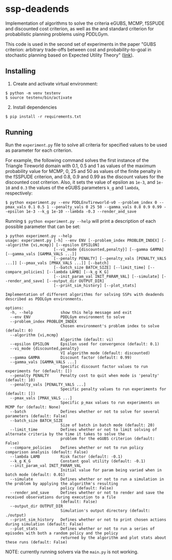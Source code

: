 # ssp-deadends

Implementation of algorithms to solve the criteria eGUBS, MCMP, fSSPUDE and discounted cost criterion, as well as the and standard criterion for probabilistic planning problems using PDDLGym.

This code is used in the second set of experiments in the paper "GUBS criterion: arbitrary trade-offs between cost and probability-to-goal in stochastic planning based on Expected Utility Theory" ([link](https://www.sciencedirect.com/science/article/pii/S0004370222001886)).



## Installing

1. Create and activate virtual environment:
```
$ python -m venv testenv
$ source testenv/bin/activate
```
2. Install dependencies
```
$ pip install -r requirements.txt
```

## Running
Run the `experiment.py` file to solve all criteria for specified values to be used as parameter for each criterion.

For example, the following command solves the first instance of the Triangle Tireworld domain with 0.1, 0.5 and 1 as values of the maximum probability value for MCMP, 0, 25 and 50 as values of the finite penalty in the fSSPUDE criterion, and 0.8, 0.9 and 0.99 as the discount values for the discounted cost criterion.
Also, it sets the value of epsilon as `1e-3`, and `1e-10` and `0.3` the values of the eGUBS parameters `k_g` and `lambda`, respectively:

```
$ python experiment.py --env PDDLEnvTireworld-v0 --problem_index 0 --pmax_vals 0.1 0.5 1 --penalty_vals 0 25 50 --gamma_vals 0.8 0.9 0.99 --epsilon 1e-3 --k_g 1e-10 --lambda -0.3 --render_and_save
```

Running `$ python experiment.py --help` will print a description of each possible parameter that can be set:
```
❯ python experiment.py --help
usage: experiment.py [-h] --env ENV [--problem_index PROBLEM_INDEX] [--algorithm {vi,mcmp}] [--epsilon EPSILON]
                     [--vi_mode {discounted,penalty}] [--gamma GAMMA] [--gamma_vals [GAMMA_VALS ...]]
                     [--penalty PENALTY] [--penalty_vals [PENALTY_VALS ...]] [--pmax_vals [PMAX_VALS ...]] [--batch]
                     [--batch_size BATCH_SIZE] [--limit_time] [--compare_policies] [--lambda LAMB] [--k_g K_G]
                     [--init_param_val INIT_PARAM_VAL] [--simulate] [--render_and_save] [--output_dir OUTPUT_DIR]
                     [--print_sim_history] [--plot_stats]

Implementation of different algorithms for solving SSPs with deadends described as PDDLGym environments.

options:
  -h, --help            show this help message and exit
  --env ENV             PDDLGym environment to solve
  --problem_index PROBLEM_INDEX
                        Chosen environment's problem index to solve (default: 0)
  --algorithm {vi,mcmp}
                        Algorithm (default: vi)
  --epsilon EPSILON     Epsilon used for convergence (default: 0.1)
  --vi_mode {discounted,penalty}
                        VI algorithm mode (default: discounted)
  --gamma GAMMA         Discount factor (default: 0.99)
  --gamma_vals [GAMMA_VALS ...]
                        Specific discount factor values to run experiments for (default: [])
  --penalty PENALTY     Penalty cost to quit when mode is 'penalty' (default: 10)
  --penalty_vals [PENALTY_VALS ...]
                        Specific penalty values to run experiments for (default: [])
  --pmax_vals [PMAX_VALS ...]
                        Specific p_max values to run experiments on MCMP for (default: None)
  --batch               Defines whether or not to solve for several parameters (default: False)
  --batch_size BATCH_SIZE
                        Size of batch in batch mode (default: 20)
  --limit_time          Defines whether or not to limit solving of alternate criteria by the time it takes to solve the
                        problem for the eGUBS criterion (default: False)
  --compare_policies    Defines whether or not to run policy comparison analysis (default: False)
  --lambda LAMB         Risk factor (default: -0.1)
  --k_g K_G             Constant goal utility (default: -0.1)
  --init_param_val INIT_PARAM_VAL
                        Initial value for param being varied when in batch mode (default: 0.01)
  --simulate            Defines whether or not to run a simulation in the problem by applying the algorithm's resulting
                        policy (default: False)
  --render_and_save     Defines whether or not to render and save the received observations during execution to a file
                        (default: False)
  --output_dir OUTPUT_DIR
                        Simulation's output directory (default: ./output)
  --print_sim_history   Defines whether or not to print chosen actions during simulation (default: False)
  --plot_stats          Defines whether or not to run a series of episodes with both a random policy and the policy
                        returned by the algorithm and plot stats about these runs (default: False)
```

NOTE: currently running solvers via the `main.py` is not working.
